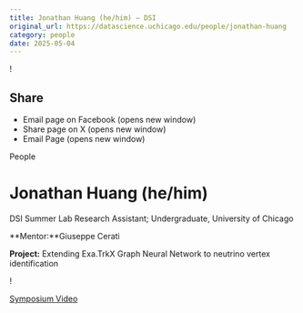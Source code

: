 ```yaml
---
title: Jonathan Huang (he/him) – DSI
original_url: https://datascience.uchicago.edu/people/jonathan-huang
category: people
date: 2025-05-04
---
```


<!-- Table-like structure detected -->

!

## Share

* Email page on Facebook (opens new window)
* Share page on X (opens new window)
* Email Page (opens new window)

<!-- Table-like structure detected -->

People

# Jonathan Huang (he/him)

DSI Summer Lab Research Assistant; Undergraduate, University of Chicago

**Mentor:**Giuseppe Cerati

**Project:** Extending Exa.TrkX Graph Neural Network to neutrino vertex identification

!

[Symposium Video](https://youtu.be/vZomN5lFKZM)